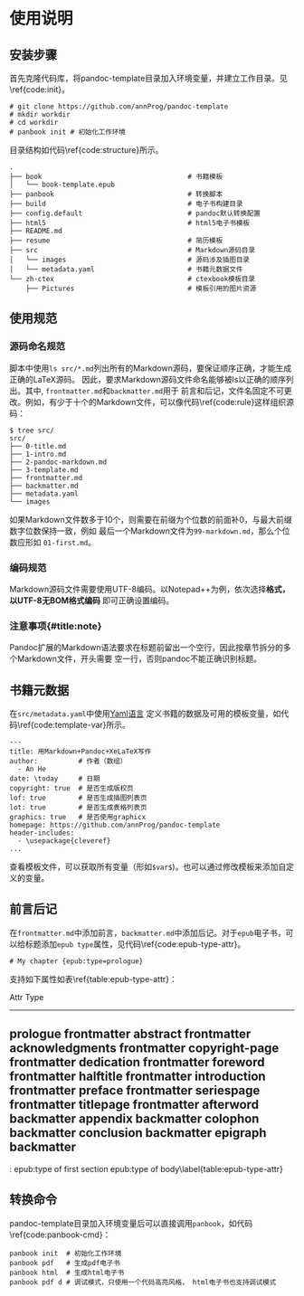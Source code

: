 
# 使用说明

## 安装步骤
首先克隆代码库，将pandoc-template目录加入环境变量，并建立工作目录。见\ref{code:init}。

```{#code:init caption="初始化工作环境"}
# git clone https://github.com/annProg/pandoc-template
# mkdir workdir
# cd workdir
# panbook init # 初始化工作环境
```

目录结构如代码\ref{code:structure}所示。

```{#code:structure caption="目录规范"}
.
├── book                                    # 书籍模板
│   └── book-template.epub
├── panbook                                 # 转换脚本
├── build                                   # 电子书构建目录
├── config.default                          # pandoc默认转换配置
├── html5                                   # html5电子书模板
├── README.md
├── resume                                  # 简历模板
├── src                                     # Markdown源码目录
│   └── images                              # 源码涉及插图目录
│   └── metadata.yaml                       # 书籍元数据文件
└── zh-ctex                                 # ctexbook模板目录
    ├── Pictures                            # 模板引用的图片资源
```

## 使用规范
### 源码命名规范
脚本中使用`ls src/*.md`列出所有的Markdown源码，要保证顺序正确，才能生成正确的LaTeX源码。
因此，要求Markdown源码文件命名能够被ls以正确的顺序列出。其中, `frontmatter.md`和`backmatter.md`用于
前言和后记，文件名固定不可更改。例如，有少于十个的Markdown文件，可以像代码\ref{code:rule}这样组织源码：

```{#code:rule caption="源码命名规范"}
$ tree src/
src/
├── 0-title.md
├── 1-intro.md
├── 2-pandoc-markdown.md
├── 3-template.md
├── frontmatter.md
├── backmatter.md
├── metadata.yaml
└── images
```

如果Markdown文件数多于10个，则需要在前缀为个位数的前面补0，与最大前缀数字位数保持一致，例如
最后一个Markdown文件为`99-markdown.md`，那么个位数应形如 `01-first.md`。

### 编码规范
Markdown源码文件需要使用UTF-8编码。以Notepad++为例，依次选择**格式，以UTF-8无BOM格式编码**
即可正确设置编码。

### 注意事项{#title:note}
Pandoc扩展的Markdown语法要求在标题前留出一个空行，因此按章节拆分的多个Markdown文件，开头需要
空一行，否则pandoc不能正确识别标题。

## 书籍元数据
在`src/metadata.yaml`中使用[Yaml语言](http://www.ruanyifeng.com/blog/2016/07/yaml.html) 定义书籍的数据及可用的模板变量，如代码\ref{code:template-var}所示。
```{#code:template-var}
---
title: 用Markdown+Pandoc+XeLaTeX写作
author:          # 作者（数组）
  - An He
date: \today     # 日期
copyright: true  # 是否生成版权页
lof: true        # 是否生成插图列表页
lot: true        # 是否生成表格列表页
graphics: true   # 是否使用graphicx
homepage: https://github.com/annProg/pandoc-template
header-includes:
  - \usepackage{cleveref}
...
```

查看模板文件，可以获取所有变量（形如`$var$`)。也可以通过修改模板来添加自定义的变量。

## 前言后记
在`frontmatter.md`中添加前言，`backmatter.md`中添加后记。对于`epub`电子书，可以给标题添加`epub type`属性，见代码\ref{code:epub-type-attr}。

```{#code:epub-type-attr}
# My chapter {epub:type=prologue}
```

支持如下属性如表\ref{table:epub-type-attr}：

Attr                 Type
---------------     ---------
prologue	         frontmatter
abstract	         frontmatter
acknowledgments	     frontmatter
copyright-page	     frontmatter
dedication	         frontmatter
foreword	         frontmatter
halftitle	         frontmatter
introduction	     frontmatter
preface	             frontmatter
seriespage	         frontmatter
titlepage	         frontmatter
afterword	         backmatter
appendix	         backmatter
colophon	         backmatter
conclusion	         backmatter
epigraph	         backmatter
------------------------
: epub:type of first section	epub:type of body\label{table:epub-type-attr}


## 转换命令

pandoc-template目录加入环境变量后可以直接调用`panbook`，如代码\ref{code:panbook-cmd}：

```{#code:panbook-cmd caption="转换命令"}
panbook init  # 初始化工作环境
panbook pdf   # 生成pdf电子书
panbook html  # 生成html电子书
panbook pdf d # 调试模式，只使用一个代码高亮风格， html电子书也支持调试模式
```

